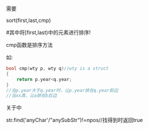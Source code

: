 需要 <algorithm>

sort(first,last,cmp)

#其中将[first,last)中的元素进行排序!

cmp函数是排序方法

如:

```c++
bool cmp(wty p, wty q)//wty is a struct
{
	return p.year<q.year;
}
//当p.year大于q.year时，让p.year排在q.year前边
//当xx真，让a排在b后边
```

关于<cstring>中

str.find('anyChar'/"anySubStr")!=npos//找得到时返回true